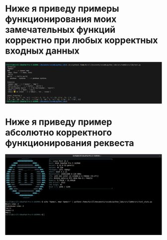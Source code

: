 # Ниже я приведу примеры функционирования моих замечательных функций корректно при любых корректных входных данных
![outputfunction](https://github.com/4irillo/python_labs/blob/main/src/lab03/images/outputFunc.jpg)
# Ниже я приведу пример абсолютно корректного функционирования реквеста
![image](https://github.com/4irillo/python_labs/blob/main/src/lab03/images/image.jpg)